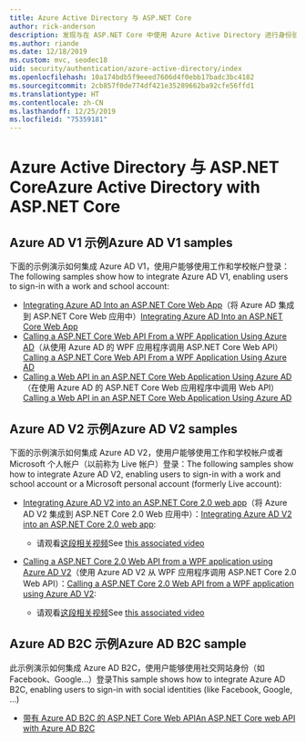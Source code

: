 ```yaml
---
title: Azure Active Directory 与 ASP.NET Core
author: rick-anderson
description: 发现与在 ASP.NET Core 中使用 Azure Active Directory 进行身份验证相关的主题。
ms.author: riande
ms.date: 12/18/2019
ms.custom: mvc, seodec18
uid: security/authentication/azure-active-directory/index
ms.openlocfilehash: 10a174bdb5f9eeed7606d4f0ebb17badc3bc4182
ms.sourcegitcommit: 2cb857f0de774df421e35289662ba92cfe56ffd1
ms.translationtype: HT
ms.contentlocale: zh-CN
ms.lasthandoff: 12/25/2019
ms.locfileid: "75359181"
---
```

# <a name="azure-active-directory-with-aspnet-core"></a><span data-ttu-id="bb21c-103">Azure Active Directory 与 ASP.NET Core</span><span class="sxs-lookup"><span data-stu-id="bb21c-103">Azure Active Directory with ASP.NET Core</span></span>

## <a name="azure-ad-v1-samples"></a><span data-ttu-id="bb21c-104">Azure AD V1 示例</span><span class="sxs-lookup"><span data-stu-id="bb21c-104">Azure AD V1 samples</span></span>

<span data-ttu-id="bb21c-105">下面的示例演示如何集成 Azure AD V1，使用户能够使用工作和学校帐户登录：</span><span class="sxs-lookup"><span data-stu-id="bb21c-105">The following samples show how to integrate Azure AD V1, enabling users to sign-in with a work and school account:</span></span>
* <span data-ttu-id="bb21c-106">[Integrating Azure AD Into an ASP.NET Core Web App](https://github.com/Azure-Samples/ms-identity-aspnetcore-webapp-tutorial)（将 Azure AD 集成到 ASP.NET Core Web 应用中）</span><span class="sxs-lookup"><span data-stu-id="bb21c-106">[Integrating Azure AD Into an ASP.NET Core Web App](https://github.com/Azure-Samples/ms-identity-aspnetcore-webapp-tutorial)</span></span>
* <span data-ttu-id="bb21c-107">[Calling a ASP.NET Core Web API From a WPF Application Using Azure AD](https://github.com/Azure-Samples/active-directory-dotnet-native-aspnetcore)（从使用 Azure AD 的 WPF 应用程序调用 ASP.NET Core Web API）</span><span class="sxs-lookup"><span data-stu-id="bb21c-107">[Calling a ASP.NET Core Web API From a WPF Application Using Azure AD](https://github.com/Azure-Samples/active-directory-dotnet-native-aspnetcore)</span></span>
* <span data-ttu-id="bb21c-108">[Calling a Web API in an ASP.NET Core Web Application Using Azure AD](https://azure.microsoft.com/documentation/samples/active-directory-dotnet-webapp-webapi-openidconnect-aspnetcore/)（在使用 Azure AD 的 ASP.NET Core Web 应用程序中调用 Web API）</span><span class="sxs-lookup"><span data-stu-id="bb21c-108">[Calling a Web API in an ASP.NET Core Web Application Using Azure AD](https://azure.microsoft.com/documentation/samples/active-directory-dotnet-webapp-webapi-openidconnect-aspnetcore/)</span></span>

## <a name="azure-ad-v2-samples"></a><span data-ttu-id="bb21c-109">Azure AD V2 示例</span><span class="sxs-lookup"><span data-stu-id="bb21c-109">Azure AD V2 samples</span></span>

<span data-ttu-id="bb21c-110">下面的示例演示如何集成 Azure AD V2，使用户能够使用工作和学校帐户或者 Microsoft 个人帐户（以前称为 Live 帐户）登录：</span><span class="sxs-lookup"><span data-stu-id="bb21c-110">The following samples show how to integrate Azure AD V2, enabling users to sign-in with a work and school account or a Microsoft personal account (formerly Live account):</span></span>
* <span data-ttu-id="bb21c-111">[Integrating Azure AD V2 into an ASP.NET Core 2.0 web app](https://github.com/Azure-Samples/active-directory-aspnetcore-webapp-openidconnect-v2)（将 Azure AD V2 集成到 ASP.NET Core 2.0 Web 应用中）：</span><span class="sxs-lookup"><span data-stu-id="bb21c-111">[Integrating Azure AD V2 into an ASP.NET Core 2.0 web app](https://github.com/Azure-Samples/active-directory-aspnetcore-webapp-openidconnect-v2):</span></span> 
  * <span data-ttu-id="bb21c-112">请观看[这段相关视频](https://channel9.msdn.com/Events/Build/2018/THR5001)</span><span class="sxs-lookup"><span data-stu-id="bb21c-112">See [this associated video](https://channel9.msdn.com/Events/Build/2018/THR5001)</span></span> 

* <span data-ttu-id="bb21c-113">[Calling a ASP.NET Core 2.0 Web API from a WPF application using Azure AD V2](https://github.com/azure-samples/active-directory-dotnet-native-aspnetcore-v2)（使用 Azure AD V2 从 WPF 应用程序调用 ASP.NET Core 2.0 Web API）：</span><span class="sxs-lookup"><span data-stu-id="bb21c-113">[Calling a ASP.NET Core 2.0 Web API from a WPF application using Azure AD V2](https://github.com/azure-samples/active-directory-dotnet-native-aspnetcore-v2):</span></span> 
  * <span data-ttu-id="bb21c-114">请观看[这段相关视频](https://channel9.msdn.com/Events/Build/2018/THR5000)</span><span class="sxs-lookup"><span data-stu-id="bb21c-114">See [this associated video](https://channel9.msdn.com/Events/Build/2018/THR5000)</span></span>

## <a name="azure-ad-b2c-sample"></a><span data-ttu-id="bb21c-115">Azure AD B2C 示例</span><span class="sxs-lookup"><span data-stu-id="bb21c-115">Azure AD B2C sample</span></span>

<span data-ttu-id="bb21c-116">此示例演示如何集成 Azure AD B2C，使用户能够使用社交网站身份（如 Facebook、Google...）登录</span><span class="sxs-lookup"><span data-stu-id="bb21c-116">This sample shows how to integrate Azure AD B2C, enabling users to sign-in with social identities (like Facebook, Google, ...)</span></span>
* [<span data-ttu-id="bb21c-117">带有 Azure AD B2C 的 ASP.NET Core Web API</span><span class="sxs-lookup"><span data-stu-id="bb21c-117">An ASP.NET Core web API with Azure AD B2C</span></span>](https://azure.microsoft.com/resources/samples/active-directory-b2c-dotnetcore-webapi/)
